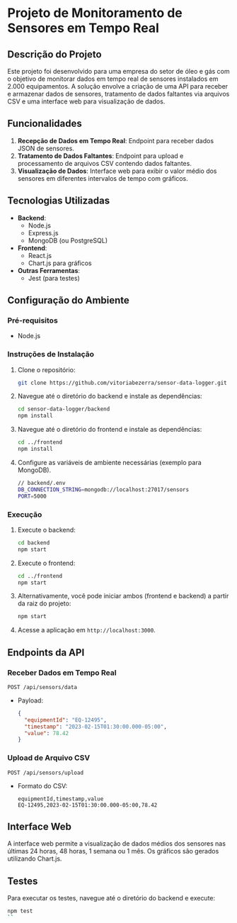 # Projeto de Monitoramento de Sensores em Tempo Real

## Descrição do Projeto

Este projeto foi desenvolvido para uma empresa do setor de óleo e gás com o objetivo de monitorar dados em tempo real de sensores instalados em 2.000 equipamentos. A solução envolve a criação de uma API para receber e armazenar dados de sensores, tratamento de dados faltantes via arquivos CSV e uma interface web para visualização de dados.

## Funcionalidades

1. **Recepção de Dados em Tempo Real**: Endpoint para receber dados JSON de sensores.
2. **Tratamento de Dados Faltantes**: Endpoint para upload e processamento de arquivos CSV contendo dados faltantes.
3. **Visualização de Dados**: Interface web para exibir o valor médio dos sensores em diferentes intervalos de tempo com gráficos.

## Tecnologias Utilizadas

- **Backend**:
  - Node.js
  - Express.js
  - MongoDB (ou PostgreSQL)
- **Frontend**:
  - React.js
  - Chart.js para gráficos
- **Outras Ferramentas**:
  - Jest (para testes)

## Configuração do Ambiente

### Pré-requisitos

- Node.js

### Instruções de Instalação

1. Clone o repositório:

   ```bash
   git clone https://github.com/vitoriabezerra/sensor-data-logger.git
   ```

2. Navegue até o diretório do backend e instale as dependências:

   ```bash
   cd sensor-data-logger/backend
   npm install
   ```

3. Navegue até o diretório do frontend e instale as dependências:

   ```bash
   cd ../frontend
   npm install
   ```

4. Configure as variáveis de ambiente necessárias (exemplo para MongoDB).

   ```bash
   // backend/.env
   DB_CONNECTION_STRING=mongodb://localhost:27017/sensors
   PORT=5000
   ```

### Execução

1. Execute o backend:

   ```bash
   cd backend
   npm start
   ```

2. Execute o frontend:

   ```bash
   cd ../frontend
   npm start
   ```

3. Alternativamente, você pode iniciar ambos (frontend e backend) a partir da raiz do projeto:

   ```bash
   npm start
   ```

4. Acesse a aplicação em `http://localhost:3000`.

## Endpoints da API

### Receber Dados em Tempo Real

```http
POST /api/sensors/data
```

- Payload:
  ```json
  {
    "equipmentId": "EQ-12495",
    "timestamp": "2023-02-15T01:30:00.000-05:00",
    "value": 78.42
  }
  ```

### Upload de Arquivo CSV

```http
POST /api/sensors/upload
```

- Formato do CSV:
  ```
  equipmentId,timestamp,value
  EQ-12495,2023-02-15T01:30:00.000-05:00,78.42
  ```

## Interface Web

A interface web permite a visualização de dados médios dos sensores nas últimas 24 horas, 48 horas, 1 semana ou 1 mês. Os gráficos são gerados utilizando Chart.js.

## Testes

Para executar os testes, navegue até o diretório do backend e execute:

```bash
npm test
``
```
